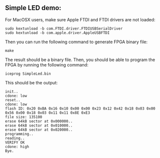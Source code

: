 ## Simple LED demo:

For MacOSX users, make sure Apple FTDI and FTDI drivers are not loaded:

    sudo kextunload -b com.FTDI.driver.FTDIUSBSerialDriver
    sudo kextunload -b com.apple.driver.AppleUSBFTDI

Then you can run the following command to generate FPGA binary file:

    make

The result should be a binary file. Then, you should be able to program the FPGA by running the following command:

    iceprog SimpleLed.bin 

This should be the output:

    init..
    cdone: low
    reset..
    cdone: low
    flash ID: 0x20 0xBA 0x16 0x10 0x00 0x00 0x23 0x12 0x42 0x18 0x03 0x00 0x56 0x00 0x18 0x03 0x11 0x11 0x8E 0xE3
    file size: 135100
    erase 64kB sector at 0x000000..
    erase 64kB sector at 0x010000..
    erase 64kB sector at 0x020000..
    programming..
    reading..
    VERIFY OK
    cdone: high
    Bye.